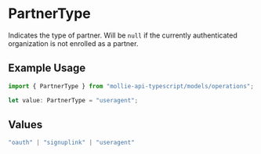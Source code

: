 # PartnerType

Indicates the type of partner. Will be `null` if the currently authenticated organization is not
enrolled as a partner.

## Example Usage

```typescript
import { PartnerType } from "mollie-api-typescript/models/operations";

let value: PartnerType = "useragent";
```

## Values

```typescript
"oauth" | "signuplink" | "useragent"
```